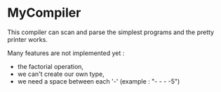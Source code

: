 # MyCompiler

This compiler can scan and parse the simplest programs and the pretty printer works.

Many features are not implemented yet : 
  * the factorial operation, 
  * we can't create our own type, 
  * we need a space between each '-' (example : "- - - -5")
